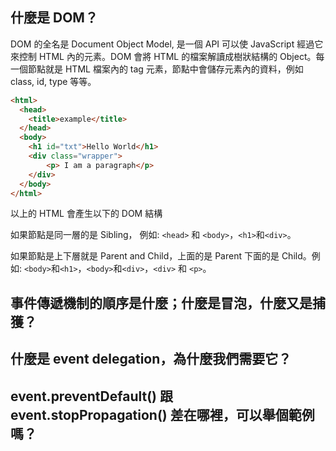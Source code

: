 ## 什麼是 DOM？

DOM 的全名是 Document Object Model, 是一個 API 可以使 JavaScript 經過它來控制 HTML 內的元素。DOM 會將 HTML 的檔案解讀成樹狀結構的 Object。每一個節點就是 HTML 檔案內的 tag 元素，節點中會儲存元素內的資料，例如 class, id, type 等等。

```html
<html>
  <head>
    <title>example</title>
  </head>
  <body>
    <h1 id="txt">Hello World</h1>
    <div class="wrapper">
        <p> I am a paragraph</p>
    </div>
  </body>
</html>
```
以上的 HTML 會產生以下的 DOM 結構

如果節點是同一層的是 Sibling， 例如: `<head>` 和 `<body>`，`<h1>`和`<div>`。

如果節點是上下層就是 Parent and Child，上面的是 Parent 下面的是 Child。例如: `<body>`和`<h1>`，`<body>`和`<div>`，`<div>` 和 `<p>`。





## 事件傳遞機制的順序是什麼；什麼是冒泡，什麼又是捕獲？


## 什麼是 event delegation，為什麼我們需要它？


## event.preventDefault() 跟 event.stopPropagation() 差在哪裡，可以舉個範例嗎？
